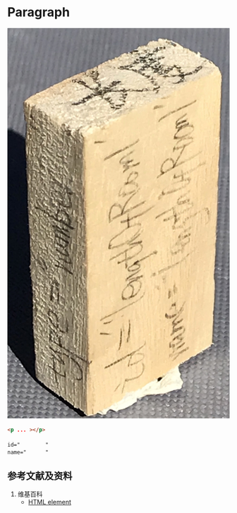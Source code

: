 # Paragraph

![](/images/用实体模型表达网站开发前端的基本组件/Form(input)/input01.jpg)

```html
<p ... ></p>

id="		"
name="		"
```

## 参考文献及资料

1. 维基百科
	- [HTML element](https://en.wikipedia.org/wiki/HTML_element) 